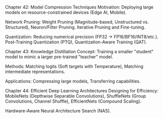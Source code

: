 Chapter 42: Model Compression Techniques
Motivation: Deploying large models on resource-constrained devices (Edge AI, Mobile).

Network Pruning: Weight Pruning (Magnitude-based, Unstructured vs. Structured), Neuron/Filter Pruning. Iterative Pruning and Fine-tuning.

Quantization: Reducing numerical precision (FP32 -> FP16/BF16/INT8/etc.). Post-Training Quantization (PTQ), Quantization-Aware Training (QAT).

Chapter 43: Knowledge Distillation
Concept: Training a smaller "student" model to mimic a larger pre-trained "teacher" model.

Methods: Matching logits (Soft targets with Temperature), Matching intermediate representations.

Applications: Compressing large models, Transferring capabilities.

Chapter 44: Efficient Deep Learning Architectures
Designing for Efficiency: MobileNets (Depthwise Separable Convolutions), ShuffleNets (Group Convolutions, Channel Shuffle), EfficientNets (Compound Scaling).

Hardware-Aware Neural Architecture Search (NAS).
